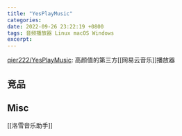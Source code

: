 ```yaml
---
title: "YesPlayMusic"
categories: 
date: 2022-09-26 23:22:19 +0800
tags: 音频播放器 Linux macOS Windows
excerpt: 
---
```



[qier222/YesPlayMusic](https://github.com/qier222/YesPlayMusic): 高颜值的第三方[[网易云音乐]]播放器




## 竞品




## Misc

[[洛雪音乐助手]]





